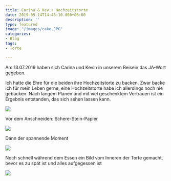 ```yaml
---
title: Carina & Kev's Hochzeitstorte
date: 2019-05-14T14:46:10.000+06:00
description: ''
type: featured
image: "/images/cake.JPG"
categories:
- Blog
tags:
- Torte

---
```

Am 13.07.2019 haben sich Carina und Kevin in unserem Beisein das JA-Wort gegeben. 

Ich hatte die Ehre für die beiden ihre Hochzeitstorte zu backen. Zwar backe ich für mein Leben gerne, eine Hochzeitstorte habe ich allerdings noch nie gebacken. Nach langem Planen und mit viel geschenktem Vertrauen ist ein Ergebnis entstanden, das sich sehen lassen kann. 

  
![](/images/816254410586212420_img_2491.JPG)

Vor dem Anschneiden: Schere-Stein-Papier

![](/images/dsc09410.JPG)

Dann der spannende Moment

![](/images/5156005907531339028_img_2506.JPG)

Noch schnell während dem Essen ein Bild vom Inneren der Torte gemacht, bevor es zu spät ist und alles aufgegessen ist

![](/images/p1060054.JPG)